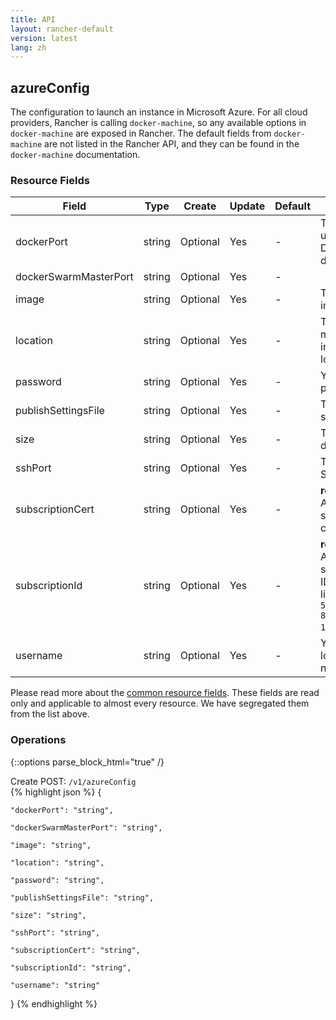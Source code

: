 ```yaml
---
title: API
layout: rancher-default
version: latest
lang: zh
---
```


## azureConfig

The configuration to launch an instance in Microsoft Azure. For all cloud providers, Rancher is calling `docker-machine`, so any available options in `docker-machine` are exposed in Rancher. The default fields from `docker-machine` are not listed in the Rancher API, and they can be found in the `docker-machine` documentation.

### Resource Fields

Field | Type | Create | Update | Default | Notes
---|---|---|---|---|---
dockerPort | string | Optional | Yes | - | The port to use for the Docker daemon
dockerSwarmMasterPort | string | Optional | Yes | - | 
image | string | Optional | Yes | - | The Azure image name
location | string | Optional | Yes | - | The Azure machine instance location
password | string | Optional | Yes | - | Your Azure password
publishSettingsFile | string | Optional | Yes | - | The Azure setting file
size | string | Optional | Yes | - | The Azure disk size
sshPort | string | Optional | Yes | - | The Azure SSH port
subscriptionCert | string | Optional | Yes | - | <strong>required</strong> The Azure subscription certificate
subscriptionId | string | Optional | Yes | - | <strong>required</strong>The Azure subscription ID (ie. A GUID like`d255d8d7-5af0-4f5c-8a3e-1545044b861e`)
username | string | Optional | Yes | - | Your Azure login user name


Please read more about the [common resource fields]({{site.baseurl}}/rancher/{{page.version}}/{{page.lang}}/api/common/). 
These fields are read only and applicable to almost every resource. We have segregated them from the list above.


### Operations
{::options parse_block_html="true" /}



<div class="action">
<span class="header">
Create
<span class="headerright">POST:  <code>/v1/azureConfig</code></span></span>
<div class="action-contents">
{% highlight json %} 
{

	"dockerPort": "string",

	"dockerSwarmMasterPort": "string",

	"image": "string",

	"location": "string",

	"password": "string",

	"publishSettingsFile": "string",

	"size": "string",

	"sshPort": "string",

	"subscriptionCert": "string",

	"subscriptionId": "string",

	"username": "string"

} 
{% endhighlight %}
</div>
</div>










